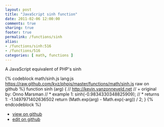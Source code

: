 ```yaml
---
layout: post
title: "JavaScript sinh function"
date: 2011-02-06 12:00:00
comments: true
sharing: true
footer: true
permalink: /functions/sinh
alias:
- /functions/sinh:516
- /functions/516
categories: [ math, functions ]
---
```

A JavaScript equivalent of PHP's sinh
<!-- more -->
{% codeblock math/sinh.js lang:js https://raw.github.com/kvz/phpjs/master/functions/math/sinh.js raw on github %}
function sinh (arg) {
    // http://kevin.vanzonneveld.net
    // +   original by: Onno Marsman
    // *     example 1: sinh(-0.9834330348825909);
    // *     returns 1: -1.1497971402636502
    return (Math.exp(arg) - Math.exp(-arg)) / 2;
}
{% endcodeblock %}
<ul>
 <li><a href="https://github.com/kvz/phpjs/blob/master/functions/math/sinh.js">view on github</a></li>
 <li><a href="https://github.com/kvz/phpjs/edit/master/functions/math/sinh.js">edit on github</a></li>
</ul>
